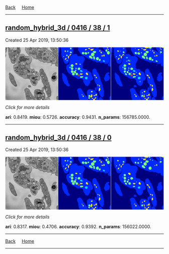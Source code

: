 
[Back](..)&nbsp;&nbsp;&nbsp;&nbsp;&nbsp;[Home](https://leapmanlab.github.io/snapshots)

---

<div class="summary"><a href="1"><h2>random_hybrid_3d / 0416 / 38 / 1</h2></a><p>Created 25 Apr 2019, 13:50:36
</p><a href="1"><img src="1/media/summary.png" align="center"></a><p>
<i>Click for more details</i>
</p></div>

**ari**: 0.8419. **miou**: 0.5726. **accuracy**: 0.9431. **n_params**: 156785.0000. 

---

<div class="summary"><a href="0"><h2>random_hybrid_3d / 0416 / 38 / 0</h2></a><p>Created 25 Apr 2019, 13:50:36
</p><a href="0"><img src="0/media/summary.png" align="center"></a><p>
<i>Click for more details</i>
</p></div>

**ari**: 0.8317. **miou**: 0.4706. **accuracy**: 0.9392. **n_params**: 156022.0000. 

---

[Back](..)&nbsp;&nbsp;&nbsp;&nbsp;&nbsp;[Home](https://leapmanlab.github.io/snapshots)

---